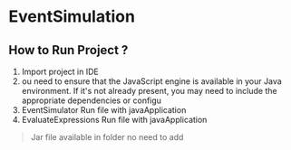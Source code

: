 # EventSimulation

## How to Run Project ?
1) Import project in IDE
2) ou need to ensure that the JavaScript engine is available in your Java environment. 
If it's not already present, you may need to include the appropriate dependencies or configu
3) EventSimulator Run file with javaApplication 
4) EvaluateExpressions Run file with javaApplication

>  Jar file available in folder no need to add
